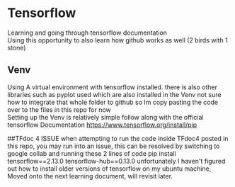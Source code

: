 # Tensorflow
Learning and going through tensorflow documentation   
Using this opportunity to also learn how github works as well (2 birds with 1 stone)  

## Venv
Using A virtual environment with tensorflow installed. there is also other libraries such as pyplot used which are also installed in the Venv not sure how to integrate that whole folder to github so Im copy pasting the code over to the files in this repo for now  
Setting up the Venv is relatively simple follow along with the official tensorflow Documentation https://www.tensorflow.org/install/pip

##TFdoc 4 ISSUE
when attempting to run the code inside TFdoc4 posted in this repo, you may run into an issue, this can be resolved by switching to google collab and running these 2 lines of code
pip install tensorflow==2.13.0 
tensorflow-hub==0.13.0
unfortunately I haven't figured out how to install older versions of tensorflow on my ubuntu machine, Moved onto the next learning document, will revisit later.
